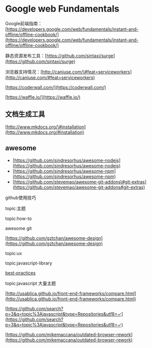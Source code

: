 # Google web Fundamentals

Google前端指南：[https://developers.google.com/web/fundamentals/instant-and-offline/offline-cookbook/](https://developers.google.com/web/fundamentals/instant-and-offline/offline-cookbook/)

静态资源发布工具：[https://github.com/sintaxi/surge](https://github.com/sintaxi/surge)

浏览器支持情况：[http://caniuse.com/\#feat=serviceworkers](http://caniuse.com/#feat=serviceworkers)

[https://coderwall.com/](https://coderwall.com/)

[https://waffle.io/](https://waffle.io/)

## 文档生成工具

[http://www.mkdocs.org/\#installation](http://www.mkdocs.org/#installation)

## awesome

* [https://github.com/sindresorhus/awesome-nodejs](https://github.com/sindresorhus/awesome-nodejs)
* [https://github.com/sindresorhus/awesome-npm](https://github.com/sindresorhus/awesome-npm)
* [https://github.com/stevemao/awesome-git-addons\#git-extras](https://github.com/stevemao/awesome-git-addons#git-extras)

github使用技巧

topic:主题

topic:how-to

awesome git

[https://github.com/gztchan/awesome-design](https://github.com/gztchan/awesome-design)

topic:ux

topic:javascript-library

[best-practices](#)

topic:javascript 大量主题

[http://usablica.github.io/front-end-frameworks/compare.html](http://usablica.github.io/front-end-frameworks/compare.html)

[https://github.com/search?p=3&q=topic%3Ajavascript&type=Repositories&utf8=✓](https://github.com/search?p=3&q=topic%3Ajavascript&type=Repositories&utf8=✓)

[https://github.com/mikemaccana/outdated-browser-rework](https://github.com/mikemaccana/outdated-browser-rework)

